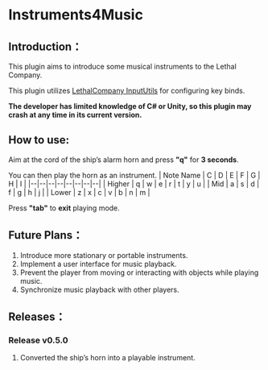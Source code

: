 # Instruments4Music
## Introduction：
This plugin aims to introduce some musical instruments to the Lethal Company. 

This plugin utilizes [LethalCompany InputUtils](https://thunderstore.io/c/lethal-company/p/Rune580/LethalCompany_InputUtils/) for configuring key binds. 

**The developer has limited knowledge of C# or Unity, so this plugin may crash at any time in its current version.**

## How to use:
Aim at the cord of the ship’s alarm horn and press **"q"** for **3 seconds**.

You can then play the horn as an instrument.
| Note Name | C | D | E | F | G | H | I |
|--|--|--|--|--|--|--|--|
| Higher | q | w | e | r | t | y | u |
| Mid | a | s | d | f | g | h | j |
| Lower | z | x | c | v | b | n | m |

Press **"tab"** to **exit** playing mode.

## Future Plans：
1.  Introduce more stationary or portable instruments.
2.  Implement a user interface for music playback.
3.  Prevent the player from moving or interacting with objects while playing music.
4.  Synchronize music playback with other players.

## Releases：
### Release v0.5.0
1. Converted the ship’s horn into a playable instrument.
